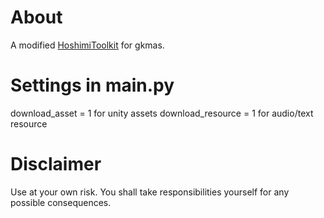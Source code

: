 # About
A modified [HoshimiToolkit](github.com/MalitsPlus/HoshimiToolkit) for gkmas.

# Settings in main.py
download_asset = 1  for unity assets
download_resource = 1  for audio/text resource

# Disclaimer
Use at your own risk.
You shall take responsibilities yourself for any possible consequences.
